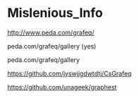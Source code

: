 # Mislenious_Info

http://www.peda.com/grafeq/

peda.com/grafeq/gallery (yes)

peda.com/grafeq/gallery


https://github.com/jyswjjgdwtdtj/CsGrafeq

https://github.com/unageek/graphest
